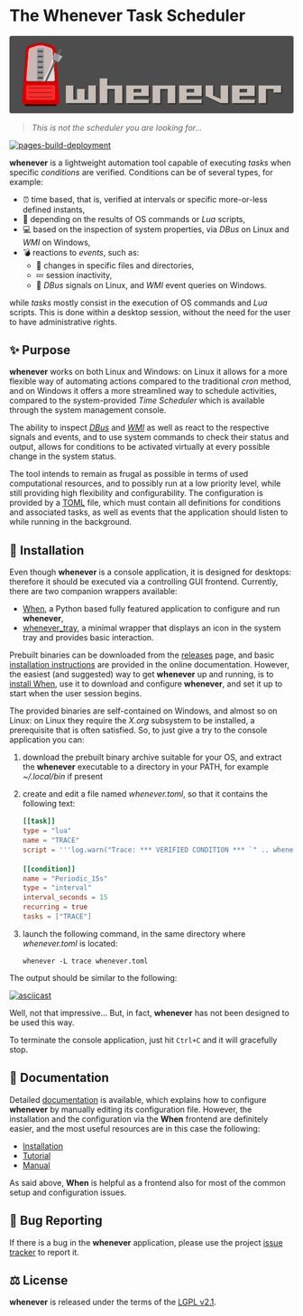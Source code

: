 # The Whenever Task Scheduler

![HeaderImage](docs/graphics/banner.png)

> _This is not the scheduler you are looking for..._

[![pages-build-deployment](https://github.com/almostearthling/whenever/actions/workflows/pages/pages-build-deployment/badge.svg)](https://github.com/almostearthling/whenever/actions/workflows/pages/pages-build-deployment)


**whenever** is a lightweight automation tool capable of executing _tasks_ when specific _conditions_ are verified. Conditions can be of several types, for example:

* :alarm_clock: time based, that is, verified at intervals or specific more-or-less defined instants,
* :wrench: depending on the results of OS commands or _Lua_ scripts,
* :computer: based on the inspection of system properties, via _DBus_ on Linux and _WMI_ on Windows,
* :bomb: reactions to _events_, such as:
  * :file_folder: changes in specific files and directories,
  * :zzz: session inactivity,
  * :rotating_light: _DBus_ signals on Linux, and _WMI_ event queries on Windows.

while _tasks_ mostly consist in the execution of OS commands and _Lua_ scripts. This is done within a desktop session, without the need for the user to have administrative rights.


## :sparkles: Purpose

**whenever** works on both Linux and Windows: on Linux it allows for a more flexible way of automating actions compared to the traditional _cron_ method, and on Windows it offers a more streamlined way to schedule activities, compared to the system-provided _Time Scheduler_ which is available through the system management console.

The ability to inspect [_DBus_](https://www.freedesktop.org/wiki/Software/dbus/) and [_WMI_](https://learn.microsoft.com/it-it/windows/win32/wmisdk/wmi-start-page) as well as react to the respective signals and events, and to use system commands to check their status and output, allows for conditions to be activated virtually at every possible change in the system status.

The tool intends to remain as frugal as possible in terms of used computational resources, and to possibly run at a low priority level, while still providing high flexibility and configurability. The configuration is provided by a [TOML](https://toml.io/) file, which must contain all definitions for conditions and associated tasks, as well as events that the application should listen to while running in the background.


## :floppy_disk: Installation

Even though **whenever** is a console application, it is designed for desktops: therefore it should be executed via a controlling GUI frontend. Currently, there are two companion wrappers available:

* [When](https://github.com/almostearthling/when-command), a Python based fully featured application to configure and run **whenever**,
* [whenever_tray](https://github.com/almostearthling/whenever_tray), a minimal wrapper that displays an icon in the system tray and provides basic interaction.

Prebuilt binaries can be downloaded from the [releases](https://github.com/almostearthling/whenever/releases) page, and basic [installation instructions](https://almostearthling.github.io/whenever/90.install.html) are provided in the online documentation. However, the easiest (and suggested) way to get **whenever** up and running, is to [install When](https://almostearthling.github.io/when-command/install.html), use it to download and configure **whenever**, and set it up to start when the user session begins.

The provided binaries are self-contained on Windows, and almost so on Linux: on Linux they require the _X.org_ subsystem to be installed, a prerequisite that is often satisfied. So, to just give a try to the console application you can:

1. download the prebuilt binary archive suitable for your OS, and extract the **whenever** executable to a directory in your PATH, for example _~/.local/bin_ if present
2. create and edit a file named _whenever.toml_, so that it contains the following text:

   ```toml
   [[task]]
   type = "lua"
   name = "TRACE"
   script = '''log.warn("Trace: *** VERIFIED CONDITION *** `" .. whenever_condition .. "`");'''

   [[condition]]
   name = "Periodic_15s"
   type = "interval"
   interval_seconds = 15
   recurring = true
   tasks = ["TRACE"]
   ```

3. launch the following command, in the same directory where _whenever.toml_ is located:

   ```shell
   whenever -L trace whenever.toml
   ```

The output should be similar to the following:

[![asciicast](https://asciinema.org/a/2q7yy5p1uqv9FBRRGl53LvZUb.svg)](https://asciinema.org/a/2q7yy5p1uqv9FBRRGl53LvZUb)

Well, not that impressive... But, in fact, **whenever** has not been designed to be used this way.

To terminate the console application, just hit `Ctrl+C` and it will gracefully stop.


## :book: Documentation

Detailed [documentation](https://almostearthling.github.io/whenever/index.html) is available, which explains how to configure **whenever** by manually editing its configuration file. However, the installation and the configuration via the **When** frontend are definitely easier, and the most useful resources are in this case the following:

* [Installation](https://almostearthling.github.io/when-command/install.html)
* [Tutorial](https://almostearthling.github.io/when-command/tutorial.html)
* [Manual](https://almostearthling.github.io/when-command/main.html)

As said above, **When** is helpful as a frontend also for most of the common setup and configuration issues.


## :lady_beetle: Bug Reporting

If there is a bug in the **whenever** application, please use the project [issue tracker](https://github.com/almostearthling/whenever/issues) to report it.


## :balance_scale: License

**whenever** is released under the terms of the [LGPL v2.1](LICENSE).
